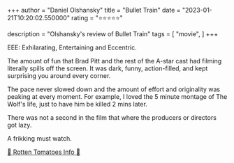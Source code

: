 +++
author = "Daniel Olshansky"
title = "Bullet Train"
date = "2023-01-21T10:20:02.550000"
rating = "⭐⭐⭐⭐⭐"

description = "Olshansky's review of Bullet Train"
tags = [
    "movie",
]
+++


EEE: Exhilarating, Entertaining and Eccentric.

The amount of fun that Brad Pitt and the rest of the A-star cast had filming literally spills off the screen. It was dark, funny, action-filled, and kept surprising you around every corner.

The pace never slowed down and the amount of effort and originality was peaking at every moment. For example, I loved the 5 minute montage of The Wolf's life, just to have him be killed 2 mins later.

There was not a second in the film that where the producers or directors got lazy.

A frikking must watch.

[🍅 Rotten Tomatoes Info 🍅](https://www.rottentomatoes.com//m/bullet_train_2022)